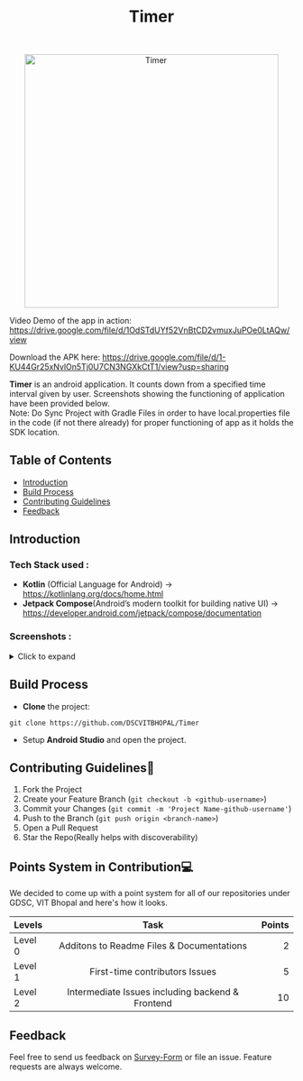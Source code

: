 <h1 align="center"> Timer </h1> <br>

<p align="center">
  <a href="https://github.com/DSCVITBHOPAL/Timer">
    <img alt="Timer" title="Timer" src="https://user-images.githubusercontent.com/97695341/154756449-da640708-3009-41a6-aad7-3d25b4febd91.gif" width="450">
  </a>
</p>

Video Demo of the app in action: https://drive.google.com/file/d/1OdSTdUYf52VnBtCD2vmuxJuPOe0LtAQw/view

Download the APK here: https://drive.google.com/file/d/1-KU44Gr25xNvlOn5Tj0U7CN3NGXkCtT1/view?usp=sharing

**Timer** is an android application. It counts down from a specified time interval given by user. Screenshots showing the functioning of application have been provided below.<br>
Note: Do Sync Project with Gradle Files in order to have local.properties file in the code (if not there already) for proper functioning of app as it holds the SDK location.

## Table of Contents 

- [Introduction](#introduction)
- [Build Process](#build-process)
- [Contributing Guidelines](#contributing-guidelines)
- [Feedback](#feedback)


## Introduction

### Tech Stack used :

* **Kotlin** (Official Language for Android) -> https://kotlinlang.org/docs/home.html
* **Jetpack Compose**(Android’s modern toolkit for building native UI) -> https://developer.android.com/jetpack/compose/documentation

###  Screenshots :
<details>
     <summary> Click to expand </summary>
  
   Application logo               |   Screen Splash               | Starting Screen           |  Half completion    |   Timer End Initial               |  End State Change
:-------------------------:|:-------------------------:|:-------------------------:|:-------------------------:|:-------------------------:|:-------------------------:
![](https://github.com/Apoorva57/Timer/blob/Apoorva57/Images/icon.png)|![](https://github.com/Apoorva57/Timer/blob/Apoorva57/Images/screen%20splash.png)|![](https://github.com/Apoorva57/Timer/blob/Apoorva57/Images/starting%20screen.png)|![](https://github.com/Apoorva57/Timer/blob/Apoorva57/Images/half%20completion.png)|![](https://github.com/Apoorva57/Timer/blob/Apoorva57/Images/end%20state%20initial.png)|![](https://github.com/Apoorva57/Timer/blob/Apoorva57/Images/End%20state%20change.png)|
  
  
</details>  

## Build Process


* **Clone** the project:

```
git clone https://github.com/DSCVITBHOPAL/Timer
```
* Setup **Android Studio** and open the project.

## Contributing Guidelines📕
1. Fork the Project
2. Create your Feature Branch (`git checkout -b <github-username>`)
3. Commit your Changes (`git commit -m 'Project Name-github-username'`)
4. Push to the Branch (`git push origin <branch-name>`)
5. Open a Pull Request
6. Star the Repo(Really helps with discoverability)

## Points System in Contribution💻
We decided to come up with a point system for all of our repositories under GDSC, VIT Bhopal and here's how it looks.

| Levels        | Task                                               | Points            |
| :---          |     :---:                                          |          ---:     |
| Level 0       | Additons to Readme Files & Documentations          | 2                 |
| Level 1       | First-time contributors Issues                     | 5                 |
| Level 2       | Intermediate Issues including backend & Frontend   | 10                |



## Feedback

Feel free to send us feedback on [Survey-Form](https://pk5myc71j2y.typeform.com/to/a1NEhEvo) or file an issue. Feature requests are always welcome.


